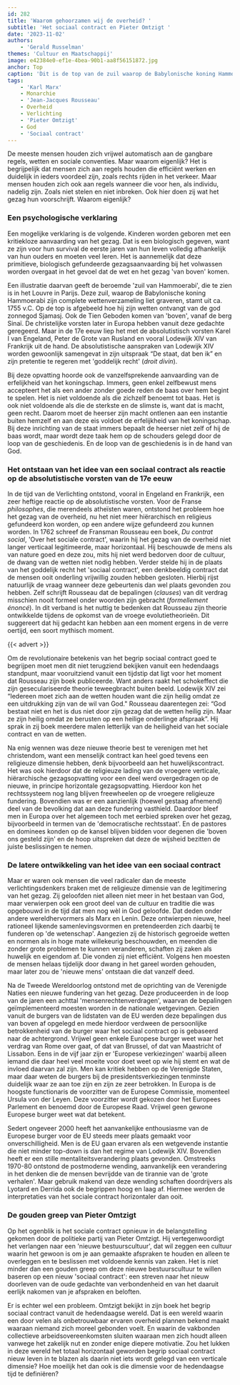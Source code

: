 ```yaml
---
id: 282
title: 'Waarom gehoorzamen wij de overheid? '
subtitle: 'Het sociaal contract en Pieter Omtzigt '
date: '2023-11-02'
authors:
    - 'Gerald Russelman'
themes: 'Cultuur en Maatschappij'
image: e42384e0-ef1e-4bea-90b1-aa8f56151872.jpg
anchor: Top
caption: 'Dit is de top van de zuil waarop de Babylonische koning Hammoerabi omstreeks 1755 zijn complete wetgeving liet graveren. Te zien is hoe de koning (rechts, zittend) de wet ontvangt van de zonnegod Sjamasj (links, staand).'
tags:
    - 'Karl Marx'
    - Monarchie
    - 'Jean-Jacques Rousseau'
    - Overheid
    - Verlichting
    - 'Pieter Omtzigt'
    - God
    - 'Sociaal contract'
---
```


De meeste mensen houden zich vrijwel automatisch aan de gangbare regels, wetten en sociale conventies. Maar waarom eigenlijk? Het is begrijpelijk dat mensen zich aan regels houden die efficiënt werken en duidelijk in ieders voordeel zijn, zoals rechts rijden in het verkeer. Maar mensen houden zich ook aan regels wanneer die voor hen, als individu, nadelig zijn. Zoals niet stelen en niet inbreken. Ook hier doen zij wat het gezag hun voorschrijft. Waarom eigenlijk?


### Een psychologische verklaring

Een mogelijke verklaring is de volgende. Kinderen worden geboren met een kritiekloze aanvaarding van het gezag. Dat is een biologisch gegeven, want ze zijn voor hun survival de eerste jaren van hun leven volledig afhankelijk van hun ouders en moeten veel leren. Het is aannemelijk dat deze primitieve, biologisch gefundeerde gezagsaanvaarding bij het volwassen worden overgaat in het gevoel dat de wet en het gezag 'van boven' komen. 

Een illustratie daarvan geeft de beroemde 'zuil van Hammoerabi', die te zien is in het Louvre in Parijs. Deze zuil, waarop de Babylonische koning Hammoerabi zijn complete wettenverzameling liet graveren, stamt uit ca. 1755 v.C. Op de top is afgebeeld hoe hij zijn wetten ontvangt van de god zonnegod Sjamasj. Ook de Tien Geboden komen van 'boven', vanaf de berg Sinaï. De christelijke vorsten later in Europa hebben vanuit deze gedachte geregeerd. Maar in de 17e eeuw liep het met de absolutistisch vorsten Karel I van Engeland, Peter de Grote van Rusland en vooral Lodewijk XIV van Frankrijk uit de hand. De absolutistische aanspraken van Lodewijk XIV worden gewoonlijk samengevat in zijn uitspraak “De staat, dat ben ik” en zijn pretentie te regeren met 'goddelijk recht' (_droit divin_).  

Bij deze opvatting hoorde ook de vanzelfsprekende aanvaarding van de erfelijkheid van het koningschap. Immers, geen enkel zelfbewust mens accepteert het als een ander zonder goede reden de baas over hem begint te spelen. Het is niet voldoende als die zichzelf benoemt tot baas. Het is ook niet voldoende als die de sterkste en de slimste is, want dat is macht, geen recht. Daarom moet de heerser zijn macht ontlenen aan een instantie buiten hemzelf en aan deze eis voldoet de erfelijkheid van het koningschap. Bij deze inrichting van de staat immers bepaalt de heerser niet zelf of hij de baas wordt, maar wordt deze taak hem op de schouders gelegd door de loop van de geschiedenis. En de loop van de geschiedenis is in de hand van God.


### Het ontstaan van het idee van een sociaal contract als reactie op de absolutistische vorsten van de 17e eeuw 

In de tijd van de Verlichting ontstond, vooral in Engeland en Frankrijk, een zeer heftige reactie op de absolutistische vorsten. Voor de Franse _philosophes_, die merendeels atheïsten waren, ontstond het probleem hoe het gezag van de overheid, nu het niet meer hiërarchisch en religieus gefundeerd kon worden, op een andere wijze gefundeerd zou kunnen worden. In 1762 schreef de Fransman Rousseau een boek, _Du contrat social_, 'Over het sociale contract', waarin hij het gezag van de overheid niet langer verticaal legitimeerde, maar horizontaal. Hij beschouwde de mens als van nature goed en deze zou, mits hij niet werd bedorven door de cultuur, de dwang van de wetten niet nodig hebben. Verder stelde hij in de plaats van het goddelijk recht het 'sociaal contract', een denkbeeldig contract dat de mensen ooit onderling vrijwillig zouden hebben gesloten. Hierbij rijst natuurlijk de vraag wanneer deze gebeurtenis dan wel plaats gevonden zou hebben. Zelf schrijft Rousseau dat de bepalingen (_clauses_) van dit verdrag misschien nooit formeel onder woorden zijn gebracht (_formellement énoncé_). In dit verband is het nuttig te bedenken dat Rousseau zijn theorie ontwikkelde tijdens de opkomst van de vroege evolutietheorieën. Dit suggereert dat hij gedacht kan hebben aan een moment ergens in de verre oertijd, een soort mythisch moment. 

{{< advert >}}

Om de revolutionaire betekenis van het begrip sociaal contract goed te begrijpen moet men dit niet terugziend bekijken vanuit een hedendaags standpunt, maar vooruitziend vanuit een tijdstip dat ligt voor het moment dat Rousseau zijn boek publiceerde. Want anders raakt het schokeffect die zijn geseculariseerde theorie teweegbracht buiten beeld. Lodewijk XIV zei “Iedereen moet zich aan de wetten houden want die zijn heilig omdat ze een uitdrukking zijn van de wil van God." Rousseau daarentegen zei: “God bestaat niet en het is dus niet door zijn gezag dat de wetten heilig zijn. Maar ze zijn heilig omdat ze berusten op een heilige onderlinge afspraak”. Hij sprak in zij boek meerdere malen letterlijk van de heiligheid van het sociale contract en van de wetten. 

Na enig wennen was deze nieuwe theorie best te verenigen met het christendom, want een menselijk contract kan heel goed tevens een religieuze dimensie hebben, denk bijvoorbeeld aan het huwelijkscontract. Het was ook hierdoor dat de religieuze lading van de vroegere verticale, hiërarchische gezagsopvatting voor een deel werd overgedragen op de nieuwe, in principe horizontale gezagsopvatting. Hierdoor kon het rechtssysteem nog lang blijven freewheelen op de vroegere religieuze fundering. Bovendien was er een aanzienlijk (hoewel gestaag afnemend) deel van de bevolking dat aan deze fundering vasthield. Daardoor bleef men in Europa over het algemeen toch met eerbied spreken over het gezag, bijvoorbeeld in termen van de 'democratische rechtsstaat'. En de pastores en dominees konden op de kansel blijven bidden voor degenen die 'boven ons gesteld zijn' en de hoop uitspreken dat deze de wijsheid bezitten de juiste beslissingen te nemen. 


### De latere ontwikkeling van het idee van een sociaal contract

Maar er waren ook mensen die veel radicaler dan de meeste verlichtingsdenkers braken met de religieuze dimensie van de legitimering van het gezag. Zij geloofden niet alleen niet meer in het bestaan van God, maar verwierpen ook een groot deel van de cultuur en traditie die was opgebouwd in de tijd dat men nog wèl in God geloofde. Dat deden onder andere wereldhervormers als Marx en Lenin. Deze ontwierpen nieuwe, heel rationeel lijkende samenlevingsvormen en pretendeerden zich daarbij te funderen op 'de wetenschap'. Aangezien zij de historisch gegroeide wetten en normen als in hoge mate willekeurig beschouwden, en meenden die zonder grote problemen te kunnen veranderen, schaften zij zaken als huwelijk en eigendom af. Die vonden zij niet efficiënt. Volgens hen moesten de mensen helaas tijdelijk door dwang in het gareel worden gehouden, maar later zou de 'nieuwe mens' ontstaan die dat vanzelf deed.  

Na de Tweede Wereldoorlog ontstond met de oprichting van de Verenigde Naties een nieuwe fundering van het gezag. Deze produceerden in de loop van de jaren een achttal 'mensenrechtenverdragen', waarvan de bepalingen geïmplementeerd moesten worden in de nationale wetgevingen. Gezien vanuit de burgers van de lidstaten van de EU werden deze bepalingen dus van boven af opgelegd en mede hierdoor verdween de persoonlijke betrokkenheid van de burger waar het sociaal contract op is gebaseerd naar de achtergrond. Vrijwel geen enkele Europese burger weet waar het verdrag van Rome over gaat, of dat van Brussel, of dat van Maastricht of Lissabon. Eens in de vijf jaar zijn er 'Europese verkiezingen' waarbij alleen iemand die daar heel veel moeite voor doet weet op wie hij stemt en wat de invloed daarvan zal zijn. Men kan kritiek hebben op de Verenigde Staten, maar daar weten de burgers bij de presidentsverkiezingen tenminste duidelijk waar ze aan toe zijn en zijn ze zeer betrokken. In Europa is de hoogste functionaris de voorzitter van de Europese Commissie, momenteel Ursula von der Leyen. Deze voorzitter wordt gekozen door het Europees Parlement en benoemd door de Europese Raad. Vrijwel geen gewone Europese burger weet wat dat betekent.  

Sedert ongeveer 2000 heeft het aanvankelijke enthousiasme van de Europese burger voor de EU steeds meer plaats gemaakt voor onverschilligheid. Men is de EU gaan ervaren als een wetgevende instantie die niet minder top-down is dan het regime van Lodewijk XIV. Bovendien heeft er een stille mentaliteitsverandering plaats gevonden. Omstreeks 1970-80 ontstond de postmoderne wending, aanvankelijk een verandering in het denken die de mensen bevrijdde van de tirannie van de 'grote verhalen'. Maar gebruik makend van deze wending schaften doordrijvers als Lyotard en Derrida ook de begrippen hoog en laag af. Hiermee werden de interpretaties van het sociale contract horizontaler dan ooit.


### De gouden greep van Pieter Omtzigt

Op het ogenblik is het sociale contract opnieuw in de belangstelling gekomen door de politieke partij van Pieter Omtzigt. Hij vertegenwoordigt het verlangen naar een 'nieuwe bestuurscultuur', dat wil zeggen een cultuur waarin het gewoon is om je aan gemaakte afspraken te houden en alleen te overleggen en te beslissen met voldoende kennis van zaken. Het is niet minder dan een gouden greep om deze nieuwe bestuurscultuur te willen baseren op een nieuw 'sociaal contract': een streven naar het nieuw doorleven van de oude gedachte van verbondenheid en van het daaruit eerlijk nakomen van je afspraken en beloften.  

Er is echter wel een probleem. Omtzigt bekijkt in zijn boek het begrip sociaal contract vanuit de hedendaagse wereld. Dat is een wereld waarin een door velen als onbetrouwbaar ervaren overheid plannen bekend maakt waaraan niemand zich moreel gebonden voelt. En waarin de vakbonden collectieve arbeidsovereenkomsten sluiten waaraan men zich houdt alleen vanwege het zakelijk nut en zonder enige diepere motivatie. Zou het lukken in deze wereld het totaal horizontaal geworden begrip sociaal contract nieuw leven in te blazen als daarin niet iets wordt gelegd van een verticale dimensie? Hoe moeilijk het dan ook is die dimensie voor de hedendaagse tijd te definiëren?
